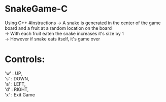 # SnakeGame-C
Using C++
#Instructions
-> A snake is generated in the center of the game board and a fruit at a random location on the board</br>
-> With each fruit eaten the snake increases it's size by 1</br>
-> However if snake eats itself, it's game over
# Controls:
'w' : UP,</br>
's' : DOWN, </br>
'a' : LEFT, </br>
'd' : RIGHT, </br>
'x' : Exit Game
